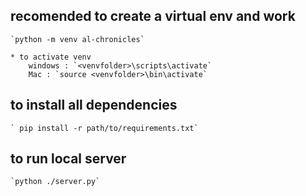## recomended to create a virtual env and work
    `python -m venv al-chronicles`

    * to activate venv
        windows : `<venvfolder>\scripts\activate`
        Mac : `source <venvfolder>\bin\activate`

## to install all dependencies
    ` pip install -r path/to/requirements.txt`

## to run local server 
    `python ./server.py`

